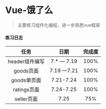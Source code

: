 # Vue-饿了么

>   主要练习组件化编程，进一步熟悉vue框架

#### 练习日志

|     任务     |     日期     | 完成度  |
| :--------: | :--------: | :--: |
| header组件编写 | 7.* — 7.19 | 100% |
|  goods页面   | 7.19 —7.21 | 100% |
|  goods单页面  | 7.21-7.24  | 100% |
| ratings页面  | 7.24-7.25  | 100% |
|  seller页面  |    7.25    | 75%  |

